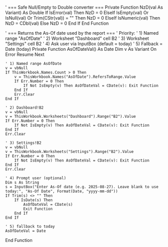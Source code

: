 ' === Safe Null/Empty to Double converter ===
Private Function NzD(val As Variant) As Double
    If IsError(val) Then
        NzD = 0
    ElseIf IsEmpty(val) Or IsNull(val) Or Trim(CStr(val)) = "" Then
        NzD = 0
    ElseIf IsNumeric(val) Then
        NzD = CDbl(val)
    Else
        NzD = 0
    End If
End Function

' === Returns the As-Of date used by the report ===
' Priority:
' 1) Named range "AsOfDate"
' 2) Worksheet "Dashboard" cell B2
' 3) Worksheet "Settings" cell B2
' 4) Ask user via InputBox (default = today)
' 5) Fallback = Date (today)
Private Function AsOfDateVal() As Date
    Dim v As Variant
    On Error Resume Next

    ' 1) Named range AsOfDate
    v = vbNull
    If ThisWorkbook.Names.Count > 0 Then
        v = ThisWorkbook.Names("AsOfDate").RefersToRange.Value
        If Err.Number = 0 Then
            If Not IsEmpty(v) Then AsOfDateVal = CDate(v): Exit Function
        End If
        Err.Clear
    End If

    ' 2) Dashboard!B2
    v = vbNull
    v = ThisWorkbook.Worksheets("Dashboard").Range("B2").Value
    If Err.Number = 0 Then
        If Not IsEmpty(v) Then AsOfDateVal = CDate(v): Exit Function
    End If
    Err.Clear

    ' 3) Settings!B2
    v = vbNull
    v = ThisWorkbook.Worksheets("Settings").Range("B2").Value
    If Err.Number = 0 Then
        If Not IsEmpty(v) Then AsOfDateVal = CDate(v): Exit Function
    End If
    Err.Clear

    ' 4) Prompt user (optional)
    Dim s As String
    s = InputBox("Enter As-Of date (e.g. 2025-08-27). Leave blank to use today:", "As-Of Date", Format(Date, "yyyy-mm-dd"))
    If Trim(s) <> "" Then
        If IsDate(s) Then
            AsOfDateVal = CDate(s)
            Exit Function
        End If
    End If

    ' 5) fallback to today
    AsOfDateVal = Date
End Function
